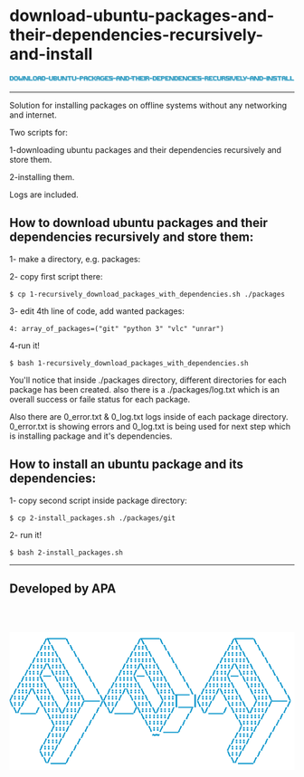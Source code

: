 # download-ubuntu-packages-and-their-dependencies-recursively-and-install

![ascii-download-ubuntu-packages-and-their-dependencies-recursively-and-install.png](ascii-download-ubuntu-packages-and-their-dependencies-recursively-and-install.png)

---


Solution for installing packages on offline systems without any networking and internet.

Two scripts for:

  1-downloading ubuntu packages and their dependencies recursively and store them.

  2-installing them.
  
Logs are included.

## How to download ubuntu packages and their dependencies recursively and store them:

1- make a directory, e.g. packages:


2- copy first script there:

```shell
$ cp 1-recursively_download_packages_with_dependencies.sh ./packages
```

3- edit 4th line of code, add wanted packages:


```properties
4: array_of_packages=("git" "python 3" "vlc" "unrar")
```

4-run it!

```shell
$ bash 1-recursively_download_packages_with_dependencies.sh
```

You'll notice that inside ./packages directory, different directories for each package has been created. also there is a ./packages/log.txt which is an overall success or faile status for each package.

Also there are 0_error.txt & 0_log.txt logs inside of each package directory. 0_error.txt is showing errors and 0_log.txt is being used for next step which is installing package and it's dependencies.


## How to install an ubuntu package and its dependencies:

1- copy second script inside package directory:

```shell
$ cp 2-install_packages.sh ./packages/git
```

2- run it!

```shell
$ bash 2-install_packages.sh
```

---

## Developed by APA

<br>
<br>

![ascii_apaـblue.png](ascii_apa_blue.png)
